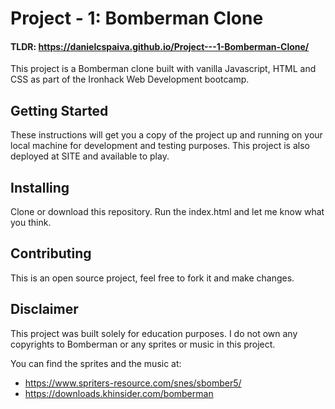 # Project - 1: Bomberman Clone
#### TLDR: https://danielcspaiva.github.io/Project---1-Bomberman-Clone/

This project is a Bomberman clone built with vanilla Javascript, HTML and CSS as part of the Ironhack Web Development bootcamp.
 
## Getting Started

These instructions will get you a copy of the project up and running on your local machine for development and testing purposes. This project is also deployed at SITE and available to play.

## Installing

Clone or download this repository. Run the index.html and let me know what you think.

## Contributing

This is an open source project, feel free to fork it and make changes.

## Disclaimer

This project was built solely for education purposes. I do not own any copyrights to Bomberman or any sprites or music in this project.

You can find the sprites and the music at: 
* https://www.spriters-resource.com/snes/sbomber5/
* https://downloads.khinsider.com/bomberman

